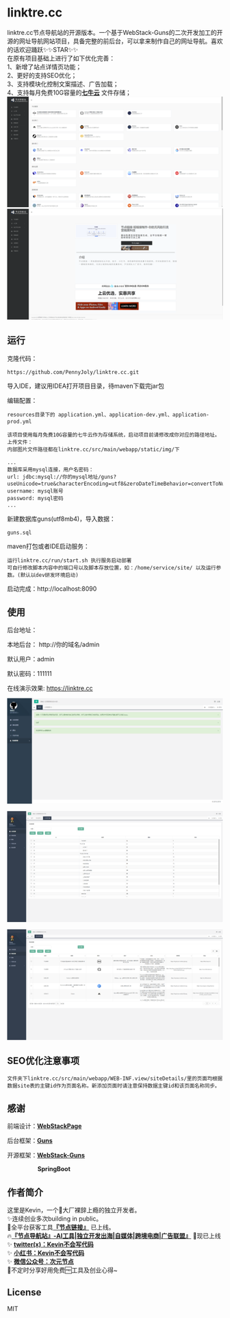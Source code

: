 # linktre.cc
linktre.cc节点导航站的开源版本。一个基于WebStack-Guns的二次开发加工的开源的网址导航网站项目，具备完整的前后台，可以拿来制作自己的网址导航。喜欢的话欢迎踊跃✨✨STAR✨✨<br/>
在原有项目基础上进行了如下优化完善：<br/>
1、新增了站点详情页功能；<br/>
2、更好的支持SEO优化；<br/>
3、支持模块化控制文案描述、广告加载；<br/>
4、支持每月免费10G容量的[**七牛云**](https://s.qiniu.com/faYbqa) 文件存储；<br/>
![首页](screen/1.png)
![首页](screen/5.png)



## 运行

克隆代码：

```shell
https://github.com/PennyJoly/linktre.cc.git
```

导入IDE，建议用IDEA打开项目目录，待maven下载完jar包


编辑配置：

```
resources目录下的 application.yml、application-dev.yml、application-prod.yml
```
```
该项目使用每月免费10G容量的七牛云作为存储系统，启动项目前请修改成你对应的路径地址。
上传文件：
内部图片文件路径都在linktre.cc/src/main/webapp/static/img/下
```

```
...
数据库采用mysql连接，用户名密码：
url: jdbc:mysql://你的mysql地址/guns?useUnicode=true&characterEncoding=utf8&zeroDateTimeBehavior=convertToNull&useSSL=true&serverTimezone=GMT%2B8
username: mysql账号
password: mysql密码
...
```

新建数据库guns(utf8mb4)，导入数据：

```shell
guns.sql
```

maven打包或者IDE启动服务：

```shell
运行linktre.cc/run/start.sh 执行服务启动部署
可自行修改脚本内容中的端口号以及脚本存放位置，如：/home/service/site/ 以及运行参数。(默认以dev研发环境启动)
```

启动完成：http://localhost:8090



## 使用

后台地址：

本地后台： http://你的域名/admin

默认用户：admin

默认密码：111111

在线演示效果: https://linktre.cc


![主页](screen/2.png)

![分类](screen/3.png)

![网站](screen/4.png)

## SEO优化注意事项
```shell
文件夹下linktre.cc/src/main/webapp/WEB-INF.view/siteDetails/里的页面均根据数据site表的主键id作为页面名称。新添加页面时请注意保持数据主键id和该页面名称同步。
```

## 感谢

前端设计：[**WebStackPage**](https://github.com/WebStackPage/WebStackPage.github.io)

后台框架：[**Guns**](https://github.com/stylefeng/Guns)

开源框架：[**WebStack-Guns**](https://github.com/jsnjfz/WebStack-Guns)

&nbsp;&nbsp;&nbsp;&nbsp;&nbsp;&nbsp;&nbsp;&nbsp;&nbsp;&nbsp;&nbsp;&nbsp;&nbsp;&nbsp;&nbsp;&nbsp;&nbsp;&nbsp;**SpringBoot**

## 作者简介
这里是Kevin，一个🧰大厂裸辞上瘾的独立开发者。<br/>
✨连续创业多次building in public。 <br/>
🙈全平台获客工具[**『节点链接』**](https://links.bnyer.cn) 已上线。 <br/>
🔥[**『节点导航站』-AI工具|独立开发出海|自媒体|跨境电商|广告联盟』**](https://linktre.cc) 🌈现已上线 <br/>
✨ [**twitter(x)：Kevin不会写代码**](https://x.com/pennyjoly/status/1783305526119662061?s=46)  <br/>
✨ [**小红书：Kevin不会写代码**](https://www.xiaohongshu.com/user/profile/600d92e3000000000100bbde?xhsshare=CopyLink&appuid=600d92e3000000000100bbde&apptime=1714458726)  <br/>
✨ [**微信公众号：次元节点**](https://mp.weixin.qq.com/mp/profile_ext?action=home&__biz=Mzg2NjkwNzk5Mw==&scene=124#wechat_redirect)  <br/>
🎉不定时分享好用免费🆓工具及创业心得~ <br/>

## License

MIT
